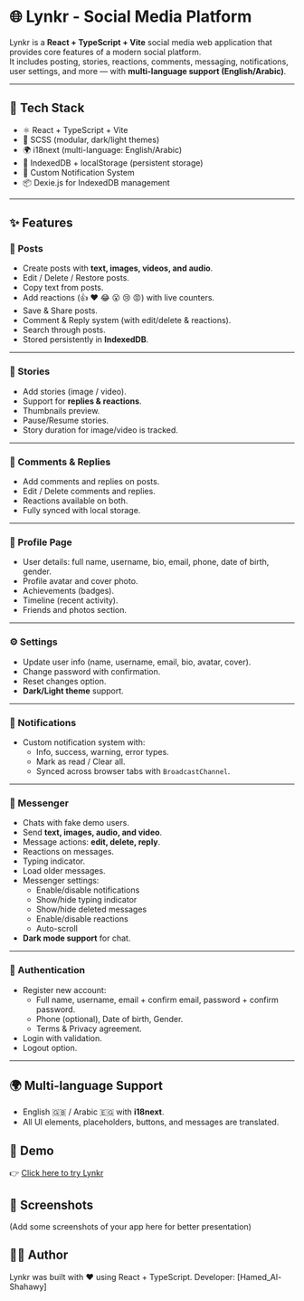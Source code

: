 # 🌐 Lynkr - Social Media Platform

Lynkr is a **React + TypeScript + Vite** social media web application that provides core features of a modern social platform.  
It includes posting, stories, reactions, comments, messaging, notifications, user settings, and more — with **multi-language support (English/Arabic)**.

---

## 🚀 Tech Stack

- ⚛️ React + TypeScript + Vite
- 🎨 SCSS (modular, dark/light themes)
- 🌍 i18next (multi-language: English/Arabic)
- 💾 IndexedDB + localStorage (persistent storage)
- 🔔 Custom Notification System
- 📦 Dexie.js for IndexedDB management

---

## ✨ Features

### 📝 Posts

- Create posts with **text, images, videos, and audio**.
- Edit / Delete / Restore posts.
- Copy text from posts.
- Add reactions (👍 ❤️ 😂 😮 😢 😡) with live counters.
- Save & Share posts.
- Comment & Reply system (with edit/delete & reactions).
- Search through posts.
- Stored persistently in **IndexedDB**.

---

### 📖 Stories

- Add stories (image / video).
- Support for **replies & reactions**.
- Thumbnails preview.
- Pause/Resume stories.
- Story duration for image/video is tracked.

---

### 👥 Comments & Replies

- Add comments and replies on posts.
- Edit / Delete comments and replies.
- Reactions available on both.
- Fully synced with local storage.

---

### 👤 Profile Page

- User details: full name, username, bio, email, phone, date of birth, gender.
- Profile avatar and cover photo.
- Achievements (badges).
- Timeline (recent activity).
- Friends and photos section.

---

### ⚙️ Settings

- Update user info (name, username, email, bio, avatar, cover).
- Change password with confirmation.
- Reset changes option.
- **Dark/Light theme** support.

---

### 🔔 Notifications

- Custom notification system with:
  - Info, success, warning, error types.
  - Mark as read / Clear all.
  - Synced across browser tabs with `BroadcastChannel`.

---

### 💬 Messenger

- Chats with fake demo users.
- Send **text, images, audio, and video**.
- Message actions: **edit, delete, reply**.
- Reactions on messages.
- Typing indicator.
- Load older messages.
- Messenger settings:
  - Enable/disable notifications
  - Show/hide typing indicator
  - Show/hide deleted messages
  - Enable/disable reactions
  - Auto-scroll
- **Dark mode support** for chat.

---

### 🔐 Authentication

- Register new account:
  - Full name, username, email + confirm email, password + confirm password.
  - Phone (optional), Date of birth, Gender.
  - Terms & Privacy agreement.
- Login with validation.
- Logout option.

---

## 🌍 Multi-language Support

- English 🇬🇧 / Arabic 🇪🇬 with **i18next**.
- All UI elements, placeholders, buttons, and messages are translated.

## 🚀 Demo

👉 [Click here to try Lynkr](https://lynkr-three.vercel.app/)

## 📸 Screenshots

(Add some screenshots of your app here for better presentation)

## 👨‍💻 Author

Lynkr was built with ❤️ using React + TypeScript.
Developer: [Hamed_Al-Shahawy]
